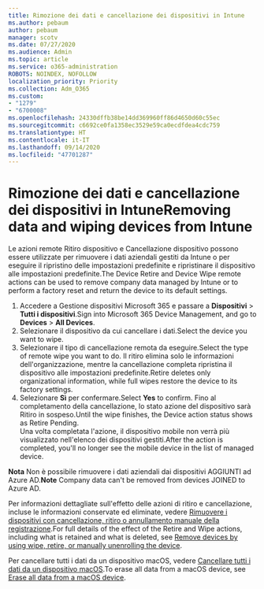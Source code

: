 ```yaml
---
title: Rimozione dei dati e cancellazione dei dispositivi in Intune
ms.author: pebaum
author: pebaum
manager: scotv
ms.date: 07/27/2020
ms.audience: Admin
ms.topic: article
ms.service: o365-administration
ROBOTS: NOINDEX, NOFOLLOW
localization_priority: Priority
ms.collection: Adm_O365
ms.custom:
- "1279"
- "6700008"
ms.openlocfilehash: 24330dffb38be14dd369960ff86d4650d60c55ec
ms.sourcegitcommit: c6692ce0fa1358ec3529e59ca0ecdfdea4cdc759
ms.translationtype: HT
ms.contentlocale: it-IT
ms.lasthandoff: 09/14/2020
ms.locfileid: "47701287"
---
```

# <a name="removing-data-and-wiping-devices-from-intune"></a><span data-ttu-id="10a77-102">Rimozione dei dati e cancellazione dei dispositivi in Intune</span><span class="sxs-lookup"><span data-stu-id="10a77-102">Removing data and wiping devices from Intune</span></span>

<span data-ttu-id="10a77-103">Le azioni remote Ritiro dispositivo e Cancellazione dispositivo possono essere utilizzate per rimuovere i dati aziendali gestiti da Intune o per eseguire il ripristino delle impostazioni predefinite e ripristinare il dispositivo alle impostazioni predefinite.</span><span class="sxs-lookup"><span data-stu-id="10a77-103">The Device Retire and Device Wipe remote actions can be used to remove company data managed by Intune or to perform a factory reset and return the device to its default settings.</span></span>

1. <span data-ttu-id="10a77-104">Accedere a Gestione dispositivi Microsoft 365 e passare a **Dispositivi** > **Tutti i dispositivi**.</span><span class="sxs-lookup"><span data-stu-id="10a77-104">Sign into Microsoft 365 Device Management, and go to **Devices** > **All Devices**.</span></span>
2. <span data-ttu-id="10a77-105">Selezionare il dispositivo da cui cancellare i dati.</span><span class="sxs-lookup"><span data-stu-id="10a77-105">Select the device you want to wipe.</span></span>
3. <span data-ttu-id="10a77-106">Selezionare il tipo di cancellazione remota da eseguire.</span><span class="sxs-lookup"><span data-stu-id="10a77-106">Select the type of remote wipe you want to do.</span></span> <span data-ttu-id="10a77-107">Il ritiro elimina solo le informazioni dell'organizzazione, mentre la cancellazione completa ripristina il dispositivo alle impostazioni predefinite.</span><span class="sxs-lookup"><span data-stu-id="10a77-107">Retire deletes only organizational information, while full wipes restore the device to its factory settings.</span></span>
4. <span data-ttu-id="10a77-108">Selezionare **Sì** per confermare.</span><span class="sxs-lookup"><span data-stu-id="10a77-108">Select **Yes** to confirm.</span></span> <span data-ttu-id="10a77-109">Fino al completamento della cancellazione, lo stato azione del dispositivo sarà Ritiro in sospeso.</span><span class="sxs-lookup"><span data-stu-id="10a77-109">Until the wipe finishes, the Device action status shows as Retire Pending.</span></span></br>
    <span data-ttu-id="10a77-110">Una volta completata l'azione, il dispositivo mobile non verrà più visualizzato nell'elenco dei dispositivi gestiti.</span><span class="sxs-lookup"><span data-stu-id="10a77-110">After the action is completed, you'll no longer see the mobile device in the list of managed device.</span></span>

<span data-ttu-id="10a77-111">**Nota** Non è possibile rimuovere i dati aziendali dai dispositivi AGGIUNTI ad Azure AD.</span><span class="sxs-lookup"><span data-stu-id="10a77-111">**Note** Company data can't be removed from devices JOINED to Azure AD.</span></span>

<span data-ttu-id="10a77-112">Per informazioni dettagliate sull'effetto delle azioni di ritiro e cancellazione, incluse le informazioni conservate ed eliminate, vedere [Rimuovere i dispositivi con cancellazione, ritiro o annullamento manuale della registrazione](https://docs.microsoft.com/intune/devices-wipe).</span><span class="sxs-lookup"><span data-stu-id="10a77-112">For full details of the effect of the Retire and Wipe actions, including what is retained and what is deleted, see [Remove devices by using wipe, retire, or manually unenrolling the device](https://docs.microsoft.com/intune/devices-wipe).</span></span>

<span data-ttu-id="10a77-113">Per cancellare tutti i dati da un dispositivo macOS, vedere [Cancellare tutti i dati da un dispositivo macOS](https://docs.microsoft.com/intune/device-erase).</span><span class="sxs-lookup"><span data-stu-id="10a77-113">To erase all data from a macOS device, see [Erase all data from a macOS device](https://docs.microsoft.com/intune/device-erase).</span></span>